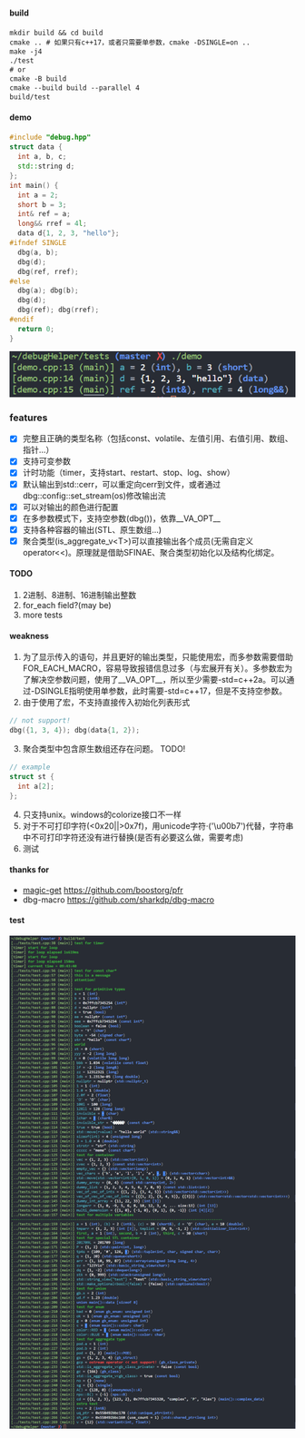 #### build
```shell
mkdir build && cd build
cmake .. # 如果只有c++17，或者只需要单参数，cmake -DSINGLE=on ..
make -j4
./test
# or
cmake -B build
cmake --build build --parallel 4
build/test
```
#### demo
```cpp
#include "debug.hpp"
struct data {
  int a, b, c;
  std::string d;
};
int main() {
  int a = 2;
  short b = 3;
  int& ref = a;
  long&& rref = 4l;
  data d{1, 2, 3, "hello"};
#ifndef SINGLE
  dbg(a, b);
  dbg(d);
  dbg(ref, rref);
#else
  dbg(a); dbg(b);
  dbg(d);
  dbg(ref); dbg(rref);
#endif
  return 0;
}
```
![demo](img/demo.png)
### features
+ [x] 完整且正确的类型名称（包括const、volatile、左值引用、右值引用、数组、指针...）
+ [x] 支持可变参数
+ [x] 计时功能（timer，支持start、restart、stop、log、show）
+ [x] 默认输出到std::cerr，可以重定向cerr到文件，或者通过dbg::config::set_stream(os)修改输出流
+ [x] 可以对输出的颜色进行配置
+ [x] 在多参数模式下，支持空参数(dbg())，依靠__VA_OPT__
+ [x] 支持各种容器的输出(STL、原生数组...)
+ [x] 聚合类型(is_aggregate_v\<T\>)可以直接输出各个成员(无需自定义operator<<)。原理就是借助SFINAE、聚合类型初始化以及结构化绑定。

#### TODO
1. 2进制、8进制、16进制输出整数
2. for_each field?(may be)
3. more tests

#### weakness
1. 为了显示传入的语句，并且更好的输出类型，只能使用宏，而多参数需要借助FOR_EACH_MACRO，容易导致报错信息过多（与宏展开有关）。多参数宏为了解决空参数问题，使用了__VA_OPT__，所以至少需要-std=c++2a。可以通过-DSINGLE指明使用单参数，此时需要-std=c++17，但是不支持空参数。
2. 由于使用了宏，不支持直接传入初始化列表形式
```cpp
// not support!
dbg({1, 3, 4}); dbg(data{1, 2});
```
3. 聚合类型中包含原生数组还存在问题。 TODO!
```cpp
// example
struct st {
  int a[2];
};
```
4. 只支持unix。windows的colorize接口不一样
5. 对于不可打印字符(<0x20||>0x7f)，用unicode字符·('\u00b7')代替，字符串中不可打印字符还没有进行替换(是否有必要这么做，需要考虑)
6. 测试
#### thanks for
+ [magic-get](https://www.youtube.com/watch?v=abdeAew3gmQ) <https://github.com/boostorg/pfr>
+ dbg-macro <https://github.com/sharkdp/dbg-macro>

#### test
![test](img/test.png)
